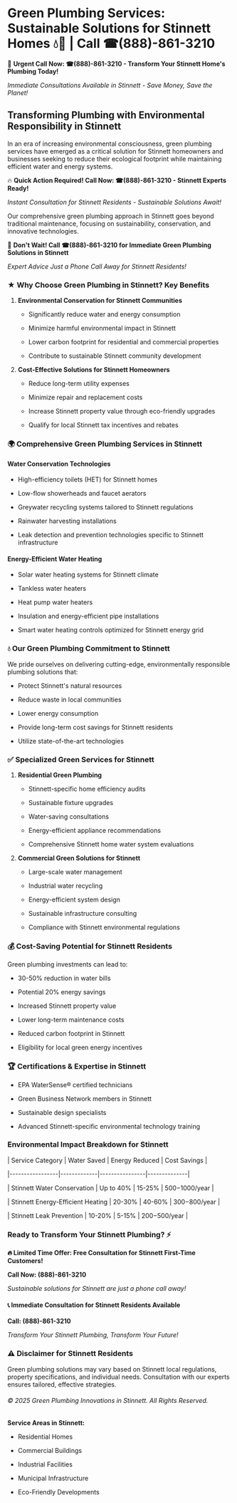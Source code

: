 # Green Plumbing Services: Sustainable Solutions for Stinnett Homes 💧🌿 | Call ☎(888)-861-3210

🚨 **Urgent Call Now: ☎(888)-861-3210 - Transform Your Stinnett Home's Plumbing Today!**
*Immediate Consultations Available in Stinnett - Save Money, Save the Planet!*

## Transforming Plumbing with Environmental Responsibility in Stinnett

In an era of increasing environmental consciousness, green plumbing services have emerged as a critical solution for Stinnett homeowners and businesses seeking to reduce their ecological footprint while maintaining efficient water and energy systems. 

🔥 **Quick Action Required! Call Now: ☎(888)-861-3210 - Stinnett Experts Ready!**
*Instant Consultation for Stinnett Residents - Sustainable Solutions Await!*

Our comprehensive green plumbing approach in Stinnett goes beyond traditional maintenance, focusing on sustainability, conservation, and innovative technologies.

🚨 **Don't Wait! Call ☎(888)-861-3210 for Immediate Green Plumbing Solutions in Stinnett**
*Expert Advice Just a Phone Call Away for Stinnett Residents!*

### ★ Why Choose Green Plumbing in Stinnett? Key Benefits

1. **Environmental Conservation for Stinnett Communities** 
   - Significantly reduce water and energy consumption
   - Minimize harmful environmental impact in Stinnett
   - Lower carbon footprint for residential and commercial properties
   - Contribute to sustainable Stinnett community development

2. **Cost-Effective Solutions for Stinnett Homeowners** 
   - Reduce long-term utility expenses
   - Minimize repair and replacement costs
   - Increase Stinnett property value through eco-friendly upgrades
   - Qualify for local Stinnett tax incentives and rebates

### 🌍 Comprehensive Green Plumbing Services in Stinnett

#### Water Conservation Technologies
- High-efficiency toilets (HET) for Stinnett homes
- Low-flow showerheads and faucet aerators
- Greywater recycling systems tailored to Stinnett regulations
- Rainwater harvesting installations
- Leak detection and prevention technologies specific to Stinnett infrastructure

#### Energy-Efficient Water Heating
- Solar water heating systems for Stinnett climate
- Tankless water heaters
- Heat pump water heaters
- Insulation and energy-efficient pipe installations
- Smart water heating controls optimized for Stinnett energy grid

### 💧 Our Green Plumbing Commitment to Stinnett

We pride ourselves on delivering cutting-edge, environmentally responsible plumbing solutions that:
- Protect Stinnett's natural resources
- Reduce waste in local communities
- Lower energy consumption
- Provide long-term cost savings for Stinnett residents
- Utilize state-of-the-art technologies

### ✅ Specialized Green Services for Stinnett

1. **Residential Green Plumbing**
   - Stinnett-specific home efficiency audits
   - Sustainable fixture upgrades
   - Water-saving consultations
   - Energy-efficient appliance recommendations
   - Comprehensive Stinnett home water system evaluations

2. **Commercial Green Solutions for Stinnett**
   - Large-scale water management
   - Industrial water recycling
   - Energy-efficient system design
   - Sustainable infrastructure consulting
   - Compliance with Stinnett environmental regulations

### 💰 Cost-Saving Potential for Stinnett Residents

Green plumbing investments can lead to:
- 30-50% reduction in water bills
- Potential 20% energy savings
- Increased Stinnett property value
- Lower long-term maintenance costs
- Reduced carbon footprint in Stinnett
- Eligibility for local green energy incentives

### 🏆 Certifications & Expertise in Stinnett

- EPA WaterSense® certified technicians
- Green Business Network members in Stinnett
- Sustainable design specialists
- Advanced Stinnett-specific environmental technology training

### Environmental Impact Breakdown for Stinnett

| Service Category | Water Saved | Energy Reduced | Cost Savings |
|-----------------|-------------|----------------|--------------|
| Stinnett Water Conservation | Up to 40% | 15-25% | $500-$1000/year |
| Stinnett Energy-Efficient Heating | 20-30% | 40-60% | $300-$800/year |
| Stinnett Leak Prevention | 10-20% | 5-15% | $200-$500/year |

### Ready to Transform Your Stinnett Plumbing? ⚡

**🔥 Limited Time Offer: Free Consultation for Stinnett First-Time Customers!**

**Call Now: (888)-861-3210**
*Sustainable solutions for Stinnett are just a phone call away!*

#### 📞 Immediate Consultation for Stinnett Residents Available

**Call: (888)-861-3210**
*Transform Your Stinnett Plumbing, Transform Your Future!*

### ⚠️ Disclaimer for Stinnett Residents

Green plumbing solutions may vary based on Stinnett local regulations, property specifications, and individual needs. Consultation with our experts ensures tailored, effective strategies.

###### © 2025 Green Plumbing Innovations in Stinnett. All Rights Reserved.

**Service Areas in Stinnett:** 
- Residential Homes
- Commercial Buildings
- Industrial Facilities
- Municipal Infrastructure
- Eco-Friendly Developments